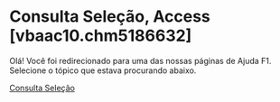 
# Consulta Seleção, Access [vbaac10.chm5186632]

Olá! Você foi redirecionado para uma das nossas páginas de Ajuda F1. Selecione o tópico que estava procurando abaixo.

[Consulta Seleção](http://msdn.microsoft.com/library/6db11dcc-2c57-c381-57e1-334108670447%28Office.15%29.aspx)
